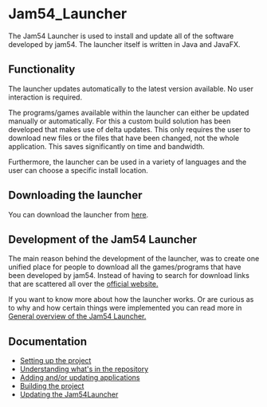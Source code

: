 # Jam54_Launcher
The Jam54 Launcher is used to install and update all of the software developed by jam54. The launcher itself is written in Java and JavaFX.

## Functionality
The launcher updates automatically to the latest version available. No user interaction is required.

The programs/games available within the launcher can either be updated manually or automatically. For this a custom build solution has been developed that makes use of delta updates. This only requires the user to download new files or the files that have been changed, not the whole application. This saves significantly on time and bandwidth.

Furthermore, the launcher can be used in a variety of languages and the user can choose a specific install location.

## Downloading the launcher
You can download the launcher from [here](https://jam53.github.io/jam54/download.html).

## Development of the Jam54 Launcher
The main reason behind the development of the launcher, was to create one unified place for people to download all the games/programs that have been developed by jam54. Instead of having to search for download links that are scattered all over the [official website.](https://jam53.github.io/jam54)

If you want to know more about how the launcher works. Or are curious as to why and how certain things were implemented you can read more in [General overview of the Jam54 Launcher.](./Documentation/GeneralOverviewOfTheJam54Laucher.md)

## Documentation
- [Setting up the project](./Documentation/SettingUpTheProject.md)
- [Understanding what's in the repository](./Documentation/WhatsInTheRepository.md)
- [Adding and/or updating applications](./Documentation/Adding%26UpdatingApplications.md)
- [Building the project](./Documentation/BuildingTheProject.md)
- [Updating the Jam54Launcher](./Documentation/UpdatingTheJam54Launcher.md)
